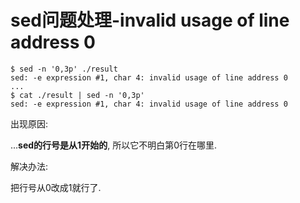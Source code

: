 # sed问题处理-invalid usage of line address 0

```console
$ sed -n '0,3p' ./result 
sed: -e expression #1, char 4: invalid usage of line address 0
...
$ cat ./result | sed -n '0,3p'
sed: -e expression #1, char 4: invalid usage of line address 0
```

出现原因:

...**sed的行号是从1开始的**, 所以它不明白第0行在哪里.

解决办法: 

把行号从0改成1就行了.
